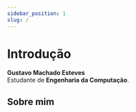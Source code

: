 ```yaml
---
sidebar_position: 1
slug: /
---
```


# Introdução
**Gustavo Machado Esteves**  
Estudante de **Engenharia da Computação**.

## Sobre mim




